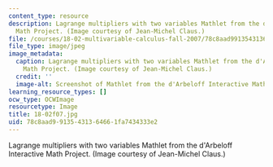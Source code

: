 ```yaml
---
content_type: resource
description: Lagrange multipliers with two variables Mathlet from the d'Arbeloff Interactive
  Math Project. (Image courtesy of Jean-Michel Claus.)
file: /courses/18-02-multivariable-calculus-fall-2007/78c8aad99135431364661fa7434333e2_18-02f07.jpg
file_type: image/jpeg
image_metadata:
  caption: Lagrange multipliers with two variables Mathlet from the d'Arbeloff Interactive
    Math Project. (Image courtesy of Jean-Michel Claus.)
  credit: ''
  image-alt: Screenshot of Mathlet from the d'Arbeloff Interactive Math Project.
learning_resource_types: []
ocw_type: OCWImage
resourcetype: Image
title: 18-02f07.jpg
uid: 78c8aad9-9135-4313-6466-1fa7434333e2
---
```

Lagrange multipliers with two variables Mathlet from the d'Arbeloff Interactive Math Project. (Image courtesy of Jean-Michel Claus.)

